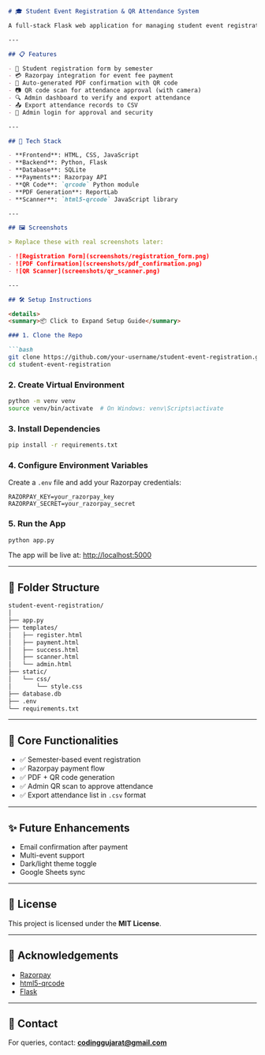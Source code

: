 ```md
# 🎓 Student Event Registration & QR Attendance System

A full-stack Flask web application for managing student event registration with payment gateway integration, QR-based attendance approval, and downloadable PDF confirmation.

---

## 📋 Features

- 📝 Student registration form by semester
- 💳 Razorpay integration for event fee payment
- 📄 Auto-generated PDF confirmation with QR code
- 📷 QR code scan for attendance approval (with camera)
- 🔍 Admin dashboard to verify and export attendance
- 📤 Export attendance records to CSV
- 🔐 Admin login for approval and security

---

## 🚀 Tech Stack

- **Frontend**: HTML, CSS, JavaScript
- **Backend**: Python, Flask
- **Database**: SQLite
- **Payments**: Razorpay API
- **QR Code**: `qrcode` Python module
- **PDF Generation**: ReportLab
- **Scanner**: `html5-qrcode` JavaScript library

---

## 🖼️ Screenshots

> Replace these with real screenshots later:

- ![Registration Form](screenshots/registration_form.png)
- ![PDF Confirmation](screenshots/pdf_confirmation.png)
- ![QR Scanner](screenshots/qr_scanner.png)

---

## 🛠️ Setup Instructions

<details>
<summary>📦 Click to Expand Setup Guide</summary>

### 1. Clone the Repo

```bash
git clone https://github.com/your-username/student-event-registration.git
cd student-event-registration
```

### 2. Create Virtual Environment

```bash
python -m venv venv
source venv/bin/activate  # On Windows: venv\Scripts\activate
```

### 3. Install Dependencies

```bash
pip install -r requirements.txt
```

### 4. Configure Environment Variables

Create a `.env` file and add your Razorpay credentials:

```env
RAZORPAY_KEY=your_razorpay_key
RAZORPAY_SECRET=your_razorpay_secret
```

### 5. Run the App

```bash
python app.py
```

The app will be live at: [http://localhost:5000](http://localhost:5000)

</details>

---

## 📂 Folder Structure

```bash
student-event-registration/
│
├── app.py
├── templates/
│   ├── register.html
│   ├── payment.html
│   ├── success.html
│   ├── scanner.html
│   └── admin.html
├── static/
│   └── css/
│       └── style.css
├── database.db
├── .env
└── requirements.txt
```

---

## 📌 Core Functionalities

- ✅ Semester-based event registration
- ✅ Razorpay payment flow
- ✅ PDF + QR code generation
- ✅ Admin QR scan to approve attendance
- ✅ Export attendance list in `.csv` format

---

## ✨ Future Enhancements

- Email confirmation after payment
- Multi-event support
- Dark/light theme toggle
- Google Sheets sync

---

## 📜 License

This project is licensed under the **MIT License**.

---

## 🙌 Acknowledgements

- [Razorpay](https://razorpay.com/)
- [html5-qrcode](https://github.com/mebjas/html5-qrcode)
- [Flask](https://flask.palletsprojects.com/)

---

## 📧 Contact

For queries, contact: **codinggujarat@gmail.com**
```
